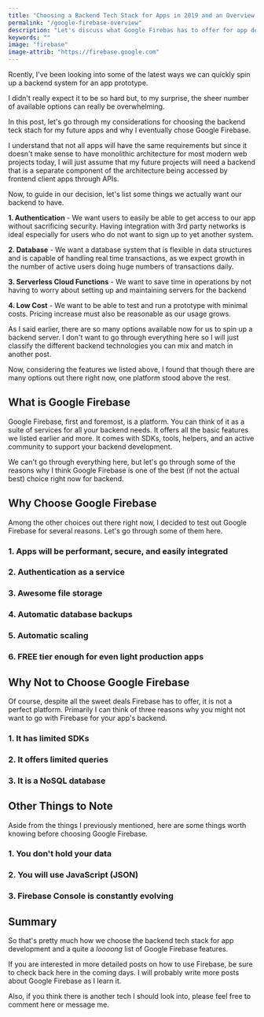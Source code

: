 ```yaml
---
title: "Choosing a Backend Tech Stack for Apps in 2019 and an Overview of Google Firebase"
permalink: "/google-firebase-overview"
description: "Let's discuss what Google Firebas has to offer for app development in 2019."
keywords: ""
image: "firebase"
image-attrib: "https://firebase.google.com"
---
```


<span class="first-letter">R</span>cently, I've been looking into some of the latest ways we can quickly spin up a backend system for an app prototype.

I didn't really expect it to be so hard but, to my surprise, the sheer number of available options can really be overwhelming.

In this post, let's go through my considerations for choosing the backend teck stach for my future apps and why I eventually chose Google Firebase.<!--more-->

I understand that not all apps will have the same requirements but since it doesn't make sense to have monolithic architecture for most modern web projects today, I will just assume that my future projects will need a backend that is a separate component of the architecture being accessed by frontend client apps through APIs.

Now, to guide in our decision, let's list some things we actually want our backend to have.

**1. Authentication** - We want users to easily be able to get access to our app without sacrificing security. Having integration with 3rd party networks is ideal especially for users who do not want to sign up to yet another system.

**2. Database** - We want a database system that is flexible in  data structures and is capable of handling real time transactions, as we expect growth in the number of active users doing huge numbers of transactions daily.

**3. Serverless Cloud Functions** - We want to save time in operations by not having to worry about setting up and maintaining servers for the backend

**4. Low Cost** - We want to be able to test and run a prototype with minimal costs. Pricing increase must also be reasonable as our usage grows.

As I said earlier, there are so many options available now for us to spin up a backend server. I don't want to go through everything here so I will just classify the different backend technologies you can mix and match in another post.

Now, considering the features we listed above, I found that though there are many options out there right now, one platform stood above the rest.

## What is Google Firebase

Google Firebase, first and foremost, is a platform. You can think of it as a suite of services for all your backend needs. It offers all the basic features we listed earlier and more. It comes with SDKs, tools, helpers, and an active community to support your backend development.

We can't go through everything here, but let's go through some of the reasons why I think Google Firebase is one of the best (if not the actual best) choice right now for backend.

## Why Choose Google Firebase

Among the other choices out there right now, I decided to test out Google Firebase for several reasons. Let's go through some of them here.

### 1. Apps will be performant, secure, and easily integrated

### 2. Authentication as a service

### 3. Awesome file storage

### 4. Automatic database backups

### 5. Automatic scaling

### 6. FREE tier enough for even light production apps


## Why Not to Choose Google Firebase

Of course, despite all the sweet deals Firebase has to offer, it is not a perfect platform. Primarily I can think of three reasons why you might not want to go with Firebase for your app's backend.

### 1. It has limited SDKs

### 2. It offers limited queries

### 3. It is a NoSQL database


## Other Things to Note

Aside from the things I previously mentioned, here are some things worth knowing before choosing Google Firebase.

### 1. You don't hold your data

### 2. You will use JavaScript (JSON)

### 3. Firebase Console is constantly evolving


## Summary

So that's pretty much how we choose the backend tech stack for app development and a quite a *loooong* list of Google Firebase features.

If you are interested in more detailed posts on how to use Firebase, be sure to check back here in the coming days. I will probably write more posts about Google Firebase as I learn it.

Also, if you think there is another tech I should look into, please feel free to comment here or message me.
